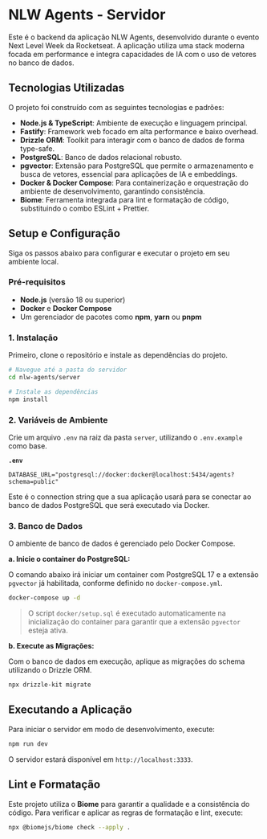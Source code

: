 # NLW Agents - Servidor

Este é o backend da aplicação NLW Agents, desenvolvido durante o evento Next Level Week da Rocketseat. A aplicação utiliza uma stack moderna focada em performance e integra capacidades de IA com o uso de vetores no banco de dados.

## Tecnologias Utilizadas

O projeto foi construído com as seguintes tecnologias e padrões:

-   **Node.js & TypeScript**: Ambiente de execução e linguagem principal.
-   **Fastify**: Framework web focado em alta performance e baixo overhead.
-   **Drizzle ORM**: Toolkit para interagir com o banco de dados de forma type-safe.
-   **PostgreSQL**: Banco de dados relacional robusto.
-   **pgvector**: Extensão para PostgreSQL que permite o armazenamento e busca de vetores, essencial para aplicações de IA e embeddings.
-   **Docker & Docker Compose**: Para containerização e orquestração do ambiente de desenvolvimento, garantindo consistência.
-   **Biome**: Ferramenta integrada para lint e formatação de código, substituindo o combo ESLint + Prettier.

## Setup e Configuração

Siga os passos abaixo para configurar e executar o projeto em seu ambiente local.

### Pré-requisitos

-   **Node.js** (versão 18 ou superior)
-   **Docker** e **Docker Compose**
-   Um gerenciador de pacotes como **npm**, **yarn** ou **pnpm**

### 1. Instalação

Primeiro, clone o repositório e instale as dependências do projeto.

```bash
# Navegue até a pasta do servidor
cd nlw-agents/server

# Instale as dependências
npm install
```

### 2. Variáveis de Ambiente

Crie um arquivo `.env` na raiz da pasta `server`, utilizando o `.env.example` como base.

**`.env`**

```env
DATABASE_URL="postgresql://docker:docker@localhost:5434/agents?schema=public"
```

Este é o connection string que a sua aplicação usará para se conectar ao banco de dados PostgreSQL que será executado via Docker.

### 3. Banco de Dados

O ambiente de banco de dados é gerenciado pelo Docker Compose.

**a. Inicie o container do PostgreSQL:**

O comando abaixo irá iniciar um container com PostgreSQL 17 e a extensão `pgvector` já habilitada, conforme definido no `docker-compose.yml`.

```bash
docker-compose up -d
```

> O script `docker/setup.sql` é executado automaticamente na inicialização do container para garantir que a extensão `pgvector` esteja ativa.

**b. Execute as Migrações:**

Com o banco de dados em execução, aplique as migrações do schema utilizando o Drizzle ORM.

```bash
npx drizzle-kit migrate
```

## Executando a Aplicação

Para iniciar o servidor em modo de desenvolvimento, execute:

```bash
npm run dev
```

O servidor estará disponível em `http://localhost:3333`.

## Lint e Formatação

Este projeto utiliza o **Biome** para garantir a qualidade e a consistência do código. Para verificar e aplicar as regras de formatação e lint, execute:

```bash
npx @biomejs/biome check --apply .
```

